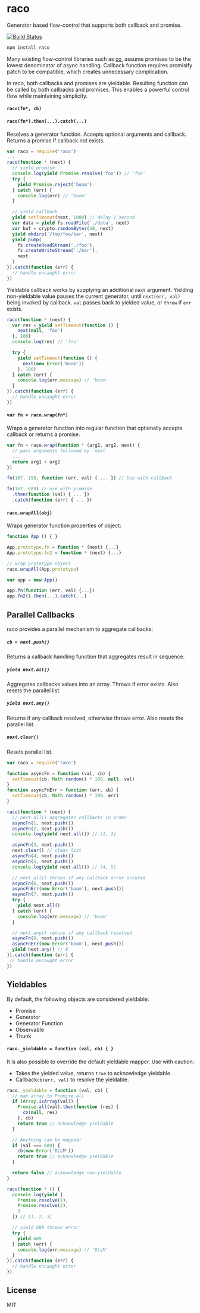 # raco

Generator based flow-control that supports both callback and promise.

[![Build Status](https://travis-ci.org/cshum/raco.svg?branch=master)](https://travis-ci.org/cshum/raco)

```bash
npm install raco
```

Many existing flow-control libraries such as [co](https://github.com/tj/co), assume promises to be the lowest denominator of async handling.
Callback function requires promisify patch to be compatible, 
which creates unnecessary complication. 

In raco, both callbacks and promises are yieldable.
Resulting function can be called by both callbacks and promises.
This enables a powerful control flow while maintaining simplicity.

#### `raco(fn*, cb)`
#### `raco(fn*).then(...).catch(...)`

Resolves a generator function.
Accepts optional arguments and callback. 
Returns a promise if callback not exists.

```js
var raco = require('raco')
...
raco(function * (next) {
  // yield promise
  console.log(yield Promise.resolve('foo')) // 'foo'
  try {
    yield Promise.reject('boom')
  } catch (err) {
    console.log(err) // 'boom'
  }

  // yield callback
  yield setTimeout(next, 1000) // delay 1 second
  var data = yield fs.readFile('./data', next)  
  var buf = crypto.randomBytes(48, next)
  yield mkdirp('/tmp/foo/bar', next)
  yield pump(
    fs.createReadStream('./foo'),
    fs.createWriteStream('./bar'),
    next
  )
}).catch(function (err) {
  // handle uncaught error
})
```

Yieldable callback works by supplying an additional `next` argument. 
Yielding non-yieldable value pauses the current generator, 
until `next(err, val)` being invoked by callback.
`val` passes back to yielded value, or `throw` if `err` exists.

```js
raco(function * (next) {
  var res = yield setTimeout(function () { 
    next(null, 'foo')
  }, 100)
  console.log(res) // 'foo'

  try {
    yield setTimeout(function () { 
      next(new Error('boom'))
    }, 100)
  } catch (err) {
    console.log(err.message) // 'boom'
  }
}).catch(function (err) {
  // handle uncaught error
})
```

#### `var fn = raco.wrap(fn*)`

Wraps a generator function into regular function that optionally accepts callback or returns a promise.

```js
var fn = raco.wrap(function * (arg1, arg2, next) {
  // pass arguments followed by `next`
  ...
  return arg1 + arg2
})

fn(167, 199, function (err, val) { ... }) // Use with callback

fn(167, 689) // use with promise
  .then(function (val) { ... })
  .catch(function (err) { ... })
```

#### `raco.wrapAll(obj)`

Wraps generator function properties of object:

```js
function App () { }

App.prototype.fn = function * (next) {...}
App.prototype.fn2 = function * (next) {...}

// wrap prototype object
raco.wrapAll(App.prototype)

var app = new App()

app.fn(function (err, val) {...})
app.fn2().then(...).catch(...)
```

## Parallel Callbacks

raco provides a parallel mechanism to aggregate callbacks:

##### `cb = next.push()`
Returns a callback handling function that aggregates result in sequence.
##### `yield next.all()`
Aggregates callbacks values into an array. Throws if error exists. Also resets the parallel list.
##### `yield next.any()`
Returns if any callback resolved, otherwise throws error. Also resets the parallel list.
##### `next.clear()`
Resets parallel list.

```js
var raco = require('raco')

function asyncFn = function (val, cb) {
  setTimeout(cb, Math.random() * 100, null, val)
}
function asyncFnErr = function (err, cb) {
  setTimeout(cb, Math.random() * 100, err)
}

raco(function * (next) {
  // next.all() aggregates callbacks in order
  asyncFn(1, next.push())
  asyncFn(2, next.push())
  console.log(yield next.all()) // [1, 2] 

  asyncFn(3, next.push())
  next.clear() // clear list
  asyncFn(4, next.push())
  asyncFn(5, next.push())
  console.log(yield next.all()) // [4, 5] 

  // next.all() throws if any callback error occured
  asyncFn(6, next.push())
  asyncFnErr(new Error('boom'), next.push())
  asyncFn(7, next.push())
  try {
    yield next.all()
  } catch (err) {
    console.log(err.message) // 'boom'
  }

  // next.any() retuns if any callback resolved
  asyncFn(8, next.push())
  asyncFnErr(new Error('boom'), next.push())
  yield next.any() // 8
}).catch(function (err) {
 // handle uncaught error
})
```

## Yieldables

By default, the following objects are considered yieldable:
* Promise
* Generator
* Generator Function
* Observable
* Thunk

#### `raco._yieldable = function (val, cb) { }`

It is also possible to override the default yieldable mapper. Use with caution:
* Takes the yielded value, returns `true` to acknowledge yieldable.
* Callback`cb(err, val)` to resolve the yieldable.

```js
raco._yieldable = function (val, cb) {
  // map array to Promise.all
  if (Array.isArray(val)) {
    Promise.all(val).then(function (res) {
      cb(null, res)
    }, cb)
    return true // acknowledge yieldable
  }

  // Anything can be mapped!
  if (val === 689) {
    cb(new Error('DLLM'))
    return true // acknowledge yieldable
  }

  return false // acknowledge non-yieldable
}

raco(function * () {
  console.log(yield [
    Promise.resolve(1),
    Promise.resolve(2),
    3
  ]) // [1, 2, 3]

  // yield 689 throws error
  try {
    yield 689
  } catch (err) {
    console.log(err.message) // 'DLLM'
  }
}).catch(function (err) {
  // handle uncaught error
})

```

## License

MIT
